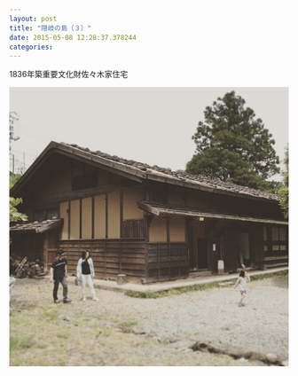 ```yaml
---
layout: post
title: "隠岐の島（３）"
date: 2015-05-08 12:28:37.378244
categories: 
---
```


1836年築重要文化財佐々木家住宅

![1836年築重要文化財佐々木家住宅](/assets/images/201505/11232788_1576344759301126_1099397887_n.jpg)


